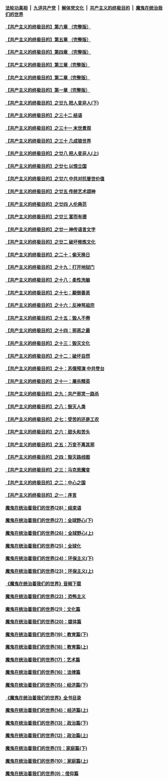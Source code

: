 ####  [法轮功真相](../../../../basic/blob/master/README.md?t=04202231) &nbsp;|&nbsp; [九评共产党](../../../../9ping.md/blob/master/README.md?t=04202231) &nbsp;|&nbsp; [解体党文化](../../../../jtdwh.md/blob/master/README.md?t=04202231)  &nbsp;|&nbsp; [共产主义的终极目的](../../../../gczydzjmd.md/blob/master/README.md?t=04202231) &nbsp;|&nbsp; [魔鬼在统治我们的世界](../../../../mgztzwmdsj.md/blob/master/README.md?t=04202231) 

#### [【共产主义的终极目的】第六章 （完整版）](../pages/nsc422/n11428913.md?t=04202231) 

#### [【共产主义的终极目的】第五章 （完整版）](../pages/nsc422/n11428912.md?t=04202231) 

#### [【共产主义的终极目的】第四章 （完整版）](../pages/nsc422/n11428907.md?t=04202231) 

#### [【共产主义的终极目的】第三章（完整版）](../pages/nsc422/n11428848.md?t=04202231) 

#### [【共产主义的终极目的】第二章（完整版）](../pages/nsc422/n11428831.md?t=04202231) 

#### [【共产主义的终极目的】第一章（完整版）](../pages/nsc422/n11417651.md?t=04202231) 

#### [【共产主义的终极目的】之廿九 把人变非人(下)](../pages/nsc422/n11344140.md?t=04202231) 

#### [【共产主义的终极目的】之三十二 结语](../pages/nsc422/n11360535.md?t=04202231) 

#### [【共产主义的终极目的】之三十一 末世景观](../pages/nsc422/n11351129.md?t=04202231) 

#### [【共产主义的终极目的】之三十 几成狼世界](../pages/nsc422/n11348280.md?t=04202231) 

#### [【共产主义的终极目的】之廿八 把人变非人(上)](../pages/nsc422/n11340492.md?t=04202231) 

#### [【共产主义的终极目的】之廿七 以恨立国](../pages/nsc422/n11336944.md?t=04202231) 

#### [【共产主义的终极目的】之廿六 中共对抗普世价值](../pages/nsc422/n11324785.md?t=04202231) 

#### [【共产主义的终极目的】之廿五 传统艺术颂神](../pages/nsc422/n11296396.md?t=04202231) 

#### [【共产主义的终极目的】之廿四 人伦典范](../pages/nsc422/n11296397.md?t=04202231) 

#### [【共产主义的终极目的】之廿三 富而有德](../pages/nsc422/n11283598.md?t=04202231) 

#### [【共产主义的终极目的】之廿一 神传语言文字](../pages/nsc422/n11263265.md?t=04202231) 

#### [【共产主义的终极目的】之廿二 破坏修炼文化](../pages/nsc422/n11245728.md?t=04202231) 

#### [【共产主义的终极目的】之二十：偷天换日](../pages/nsc422/n11238846.md?t=04202231) 

#### [【共产主义的终极目的】之十九：打开地狱门](../pages/nsc422/n11206376.md?t=04202231) 

#### [【共产主义的终极目的】之十八：柔性洗脑](../pages/nsc422/n11199994.md?t=04202231) 

#### [【共产主义的终极目的】之十七：颠倒善恶](../pages/nsc422/n11179782.md?t=04202231) 

#### [【共产主义的终极目的】之十六：反神骂祖宗](../pages/nsc422/n11166798.md?t=04202231) 

#### [【共产主义的终极目的】之十五：毁人不倦](../pages/nsc422/n11166792.md?t=04202231) 

#### [【共产主义的终极目的】之十四：邪恶之最](../pages/nsc422/n11150249.md?t=04202231) 

#### [【共产主义的终极目的】之十三：毁灭文化](../pages/nsc422/n11135227.md?t=04202231) 

#### [【共产主义的终极目的】之十二：破坏自然](../pages/nsc422/n11135214.md?t=04202231) 

#### [【共产主义的终极目的】之十：苏俄预演 中共登台](../pages/nsc422/n11118424.md?t=04202231) 

#### [【共产主义的终极目的】之十一：屠杀精英](../pages/nsc422/n11118442.md?t=04202231) 

#### [【共产主义的终极目的】之九：共产邪灵一路杀](../pages/nsc422/n11114139.md?t=04202231) 

#### [【共产主义的终极目的】之八：毁灭人类](../pages/nsc422/n11108503.md?t=04202231) 

#### [【共产主义的终极目的】之七：受苦的还是工农](../pages/nsc422/n11101809.md?t=04202231) 

#### [【共产主义的终极目的】之六：甜头和苦头](../pages/nsc422/n11096971.md?t=04202231) 

#### [【共产主义的终极目的】之五：万变不离其邪](../pages/nsc422/n11091285.md?t=04202231) 

#### [【共产主义的终极目的】之四：毁灭路线图](../pages/nsc422/n11086284.md?t=04202231) 

#### [【共产主义的终极目的】之三：马克思魔变](../pages/nsc422/n11061941.md?t=04202231) 

#### [【共产主义的终极目的】之二：中心之国](../pages/nsc422/n11047728.md?t=04202231) 

#### [【共产主义的终极目的】之一：序言](../pages/nsc422/n11086077.md?t=04202231) 

#### [魔鬼在统治着我们的世界(28)：结束语](../pages/nsc422/n10936246.md?t=04202231) 

#### [魔鬼在统治着我们的世界(27)：全球野心(下)](../pages/nsc422/n10928319.md?t=04202231) 

#### [魔鬼在统治着我们的世界(26)：全球野心(上)](../pages/nsc422/n10900318.md?t=04202231) 

#### [魔鬼在统治着我们的世界(25)：全球化](../pages/nsc422/n10788205.md?t=04202231) 

#### [魔鬼在统治着我们的世界(24)：环保主义(下)](../pages/nsc422/n10695307.md?t=04202231) 

#### [魔鬼在统治着我们的世界(23)：环保主义(上)](../pages/nsc422/n10688613.md?t=04202231) 

#### [《魔鬼在统治着我们的世界》音频下载](../pages/nsc422/n10635553.md?t=04202231) 

#### [魔鬼在统治着我们的世界(22)：恐怖主义](../pages/nsc422/n10614727.md?t=04202231) 

#### [魔鬼在统治着我们的世界(21)：文化篇](../pages/nsc422/n10597706.md?t=04202231) 

#### [魔鬼在统治着我们的世界(20)：媒体篇](../pages/nsc422/n10586579.md?t=04202231) 

#### [魔鬼在统治着我们的世界(19)：教育篇(下)](../pages/nsc422/n10564808.md?t=04202231) 

#### [魔鬼在统治着我们的世界(18)：教育篇(上)](../pages/nsc422/n10526970.md?t=04202231) 

#### [魔鬼在统治着我们的世界(17)：艺术篇](../pages/nsc422/n10499093.md?t=04202231) 

#### [魔鬼在统治着我们的世界(16)：法律篇](../pages/nsc422/n10485969.md?t=04202231) 

#### [魔鬼在统治着我们的世界(15)：经济篇(下)](../pages/nsc422/n10469975.md?t=04202231) 

#### [《魔鬼在统治着我们的世界》全书目录](../pages/nsc422/n10464261.md?t=04202231) 

#### [魔鬼在统治着我们的世界(14)：经济篇(上)](../pages/nsc422/n10457370.md?t=04202231) 

#### [魔鬼在统治着我们的世界(13)：政治篇(下)](../pages/nsc422/n10448270.md?t=04202231) 

#### [魔鬼在统治着我们的世界(12)：政治篇(上)](../pages/nsc422/n10444576.md?t=04202231) 

#### [魔鬼在统治着我们的世界(11)：家庭篇(下)](../pages/nsc422/n10440961.md?t=04202231) 

#### [魔鬼在统治着我们的世界(10)：家庭篇(上)](../pages/nsc422/n10435448.md?t=04202231) 

#### [魔鬼在统治着我们的世界(9)：信仰篇](../pages/nsc422/n10432159.md?t=04202231) 


